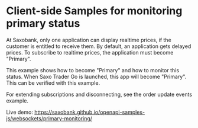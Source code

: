 # Client-side Samples for monitoring primary status

At Saxobank, only one application can display realtime prices, if the customer is entitled to receive them. By default, an application gets delayed prices. To subscribe to realtime prices, the application must become "Primary".

This example shows how to become "Primary" and how to monitor this status. When Saxo Trader Go is launched, this app will become "Primary". This can be verified with this example.

For extending subscriptions and disconnecting, see the order update events example.

Live demo: https://saxobank.github.io/openapi-samples-js/websockets/primary-monitoring/
